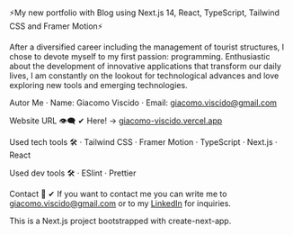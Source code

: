 ⚡My new portfolio with Blog using Next.js 14, React, TypeScript, Tailwind CSS and Framer Motion⚡

After a diversified career including the management of tourist structures, I chose to devote myself to my first passion: programming. Enthusiastic about the development of innovative applications that transform our daily lives, I am constantly on the lookout for technological advances and love exploring new tools and emerging technologies.

Autor Me
· Name: Giacomo Viscido
· Email: giacomo.viscido@gmail.com

Website URL 👁‍🗨
✔ Here! -> [giacomo-viscido.vercel.app](https://giacomo-viscido.vercel.app/)

Used tech tools 🛠️
· Tailwind CSS
· Framer Motion
· TypeScript
· Next.js
· React

Used dev tools 🛠️
· ESlint
· Prettier

<!-- Instalation 💻
✔ Follow the steps in: "Getting Started" 👇 -->

Contact 📧
✔ If you want to contact me you can write me to giacomo.viscido@gmail.com or to my [LinkedIn](https://www.linkedin.com/in/giacomoviscido/) for inquiries.

This is a Next.js project bootstrapped with create-next-app.

<!-- Getting Started
First, run the development server:

npm run dev
# or
yarn dev
# or
pnpm dev
Open http://localhost:3000 with your browser to see the result.

You can start editing the page by modifying pages/index.tsx. The page auto-updates as you edit the file.

Learn More
To learn more about Next.js, take a look at the following resources:

Next.js Documentation - learn about Next.js features and API.
Learn Next.js - an interactive Next.js tutorial.
You can check out the Next.js GitHub repository - your feedback and contributions are welcome!

Deploy on Vercel
The easiest way to deploy your Next.js app is to use the Vercel Platform from the creators of Next.js.

Check out our Next.js deployment documentation for more details. -->
